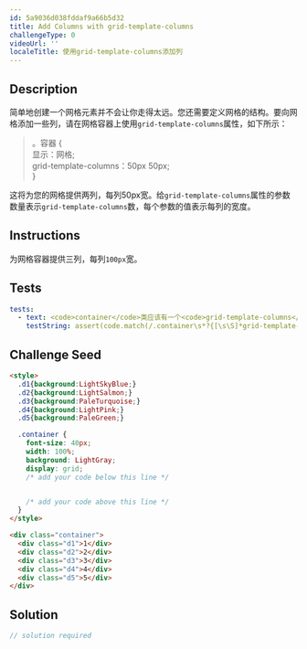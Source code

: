 ```yaml
---
id: 5a9036d038fddaf9a66b5d32
title: Add Columns with grid-template-columns
challengeType: 0
videoUrl: ''
localeTitle: 使用grid-template-columns添加列
---
```


## Description
<section id="description">简单地创建一个网格元素并不会让你走得太远。您还需要定义网格的结构。要向网格添加一些列，请在网格容器上使用<code>grid-template-columns</code>属性，如下所示： <blockquote> 。容器 { <br>显示：网格; <br> grid-template-columns：50px 50px; <br> } </blockquote>这将为您的网格提供两列，每列50px宽。给<code>grid-template-columns</code>属性的参数数量表示<code>grid-template-columns</code>数，每个参数的值表示每列的宽度。 </section>

## Instructions
<section id="instructions">为网格容器提供三列，每列<code>100px</code>宽。 </section>

## Tests
<section id='tests'>

```yml
tests:
  - text: <code>container</code>类应该有一个<code>grid-template-columns</code>属性，其中三个单元为<code>100px</code> 。
    testString: assert(code.match(/.container\s*?{[\s\S]*grid-template-columns\s*?:\s*?100px\s*?100px\s*?100px\s*?;[\s\S]*}/gi), '<code>container</code> class should have a <code>grid-template-columns</code> property with three units of <code>100px</code>.');

```

</section>

## Challenge Seed
<section id='challengeSeed'>

<div id='html-seed'>

```html
<style>
  .d1{background:LightSkyBlue;}
  .d2{background:LightSalmon;}
  .d3{background:PaleTurquoise;}
  .d4{background:LightPink;}
  .d5{background:PaleGreen;}

  .container {
    font-size: 40px;
    width: 100%;
    background: LightGray;
    display: grid;
    /* add your code below this line */


    /* add your code above this line */
  }
</style>

<div class="container">
  <div class="d1">1</div>
  <div class="d2">2</div>
  <div class="d3">3</div>
  <div class="d4">4</div>
  <div class="d5">5</div>
</div>

```

</div>



</section>

## Solution
<section id='solution'>

```js
// solution required
```
</section>
